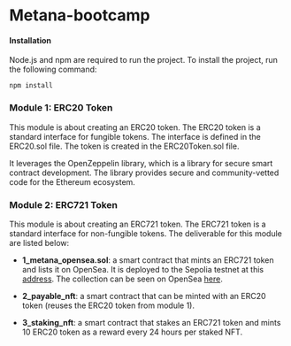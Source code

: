 # Metana-bootcamp

#### Installation

Node.js and npm are required to run the project. To install the project, run the following command:

```
npm install

```

### Module 1: ERC20 Token


This module is about creating an ERC20 token. The ERC20 token is a standard interface for fungible tokens. The interface is defined in the ERC20.sol file. The token is created in the ERC20Token.sol file.

It leverages the OpenZeppelin library, which is a library for secure smart contract development. The library provides secure and community-vetted code for the Ethereum ecosystem.
### Module 2: ERC721 Token

This module is about creating an ERC721 token. The ERC721 token is a standard interface for non-fungible tokens.
The deliverable for this module are listed below:

 - **1_metana_opensea.sol**: a smart contract that mints an ERC721 token and lists it on OpenSea. 
It is deployed to the Sepolia testnet at this [address](https://sepolia.etherscan.io/address/0x18250e558872c6c15ce9855f3133f98566b80165).
The collection can be seen on OpenSea [here](https://testnets.opensea.io/collection/metanaopensea-1).

 - **2_payable_nft**: a smart contract that can be minted with an ERC20 token (reuses the ERC20 token from module 1).
 - **3_staking_nft**: a smart contract that stakes an ERC721 token and mints 10 ERC20 token as a reward every 24 hours per staked NFT.
